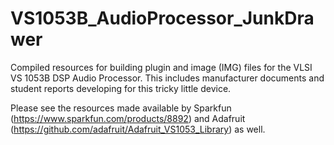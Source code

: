 # VS1053B_AudioProcessor_JunkDrawer

Compiled resources for building plugin and image (IMG) files for the VLSI VS 1053B DSP Audio Processor.  This includes manufacturer documents and student reports developing for this tricky little device.

Please see the resources made available by Sparkfun (https://www.sparkfun.com/products/8892) and Adafruit (https://github.com/adafruit/Adafruit_VS1053_Library) as well.
